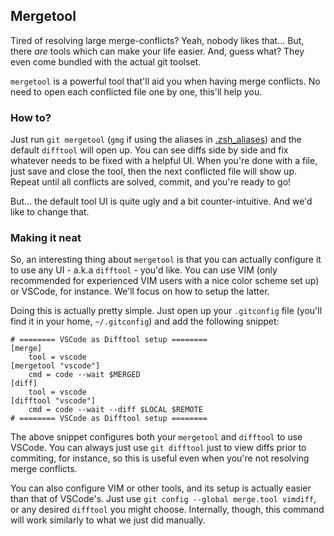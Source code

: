 ## Mergetool
Tired of resolving large merge-conflicts? Yeah, nobody likes that... But, there
_are_ tools which can make your life easier. And, guess what? They even come
bundled with the actual git toolset.

`mergetool` is a powerful tool that'll aid you when having merge conflicts. No
need to open each conflicted file one by one, this'll help you.

### How to?
Just run `git mergetool` (`gmg` if using the aliases in 
[.zsh_aliases](../../.zsh/.zsh_aliases)) and the default `difftool` will open 
up. You can see diffs side by side and fix whatever needs to be fixed with a 
helpful UI. When you're done with a file, just save and close the tool, then the
next conflicted file will show up. Repeat until all conflicts are solved,
commit, and you're ready to go!

But... the default tool UI is quite ugly and a bit counter-intuitive. And we'd
like to change that.

### Making it neat
So, an interesting thing about `mergetool` is that you can actually configure it
to use any UI - a.k.a `difftool` - you'd like. You can use VIM (only recommended 
for experienced VIM users with a nice color scheme set up) or VSCode, for 
instance. We'll focus on how to setup the latter.

Doing this is actually pretty simple. Just open up your `.gitconfig` file
(you'll find it in your home, `~/.gitconfig`) and add the following snippet:

```
# ======== VSCode as Difftool setup ========
[merge]
    tool = vscode
[mergetool "vscode"]
    cmd = code --wait $MERGED
[diff]
    tool = vscode
[difftool "vscode"]
    cmd = code --wait --diff $LOCAL $REMOTE
# ======== VSCode as Difftool setup ========
```

The above snippet configures both your `mergetool` and `difftool` to use VSCode.
You can always just use `git difftool` just to view diffs prior to commiting,
for instance, so this is useful even when you're not resolving merge conflicts.

You can also configure VIM or other tools, and its setup is actually easier than
that of VSCode's. Just use `git config --global merge.tool vimdiff`, or any
desired `difftool` you might choose. Internally, though, this command will work
similarly to what we just did manually.
